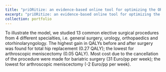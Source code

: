 ```yaml
---
title: "priORitize: an evidence-based online tool for optimizing the OR capacity"
excerpt: "priORitize: an evidence-based online tool for optimizing the OR capacity. <br/><img src='/images/coronamodel.png'>"
collection: portfolio
---
```


To illustrate the model, we studied 13 common elective surgical procedures from 4 different specialties, i.e. general surgery, urology, orthopaedics and otorhinolaryngology. 
The highest gain in QALYs before and after surgery was found for total hip replacement (0.27 QALY); the lowest for arthroscopic meniscectomy (0.05 QALY). 
Most cost due to the cancellation of the procedure were made for bariatric surgery (31 Euro/pp per week); the lowest for arthroscopic meniscectomy (-2 Euro/pp per week). 
